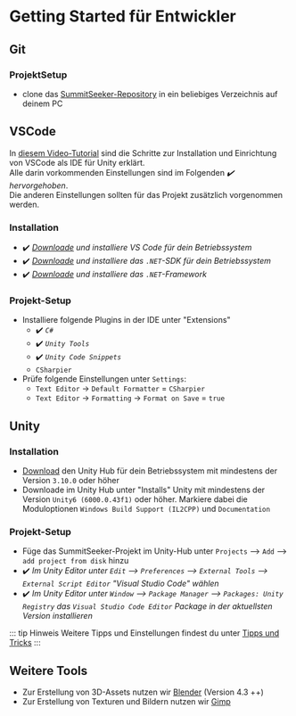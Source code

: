 # Getting Started für Entwickler

## Git

### ProjektSetup

- clone das [SummitSeeker-Repository](https://github.com/SummitSeekerDevs/SummitSeeker/tree/main) in ein beliebiges
  Verzeichnis auf deinem PC

## VSCode

In [diesem Video-Tutorial](https://www.youtube.com/watch?v=ihVAKiJdd40) sind die Schritte zur Installation und
Einrichtung von VSCode als IDE für Unity erklärt.  
Alle darin vorkommenden Einstellungen sind im Folgenden *:heavy_check_mark: hervorgehoben*.  
Die anderen Einstellungen sollten für das Projekt zusätzlich vorgenommen werden.

### Installation

- :heavy_check_mark: *[Downloade](https://code.visualstudio.com/download) und installiere VS Code für dein
  Betriebssystem*
- :heavy_check_mark: *[Downloade](https://dotnet.microsoft.com/en-us/download) und installiere das `.NET`-SDK für
  dein Betriebssystem*
- :heavy_check_mark: *[Downloade](https://dotnet.microsoft.com/en-us/download/dotnet-framework) und installiere das
  `.NET`-Framework*

### Projekt-Setup

- Installiere folgende Plugins in der IDE unter "Extensions"
  - :heavy_check_mark: *`C#`*  
  - :heavy_check_mark: *`Unity Tools`*
  - :heavy_check_mark: *`Unity Code Snippets`*
  - `CSharpier`
- Prüfe folgende Einstellungen unter `Settings`:
  - `Text Editor` -> `Default Formatter` = `CSharpier`
  - `Text Editor` -> `Formatting` -> `Format on Save` = `true`

## Unity

### Installation

- [Download](https://unity.com/de/download) den Unity Hub für dein Betriebssystem mit mindestens der Version
`3.10.0` oder höher
- Downloade im Unity Hub unter "Installs" Unity mit mindestens der Version `Unity6 (6000.0.43f1)` oder höher.
Markiere dabei die Moduloptionen `Windows Build Support (IL2CPP)` und `Documentation`

### Projekt-Setup

- Füge das SummitSeeker-Projekt im Unity-Hub unter `Projects` --> `Add` --> `add project from disk` hinzu
- :heavy_check_mark: *Im Unity Editor unter `Edit` --> `Preferences` --> `External Tools` --> `External Script
Editor` "Visual Studio Code" wählen*
- :heavy_check_mark: *Im Unity Editor unter `Window` --> `Package Manager` --> `Packages: Unity Registry` das `Visual
Studio Code Editor` Package in der aktuellsten Version installieren*

::: tip Hinweis
Weitere Tipps und Einstellungen findest du unter [Tipps und Tricks](/developer/unity/tipps/index.md)
:::

## Weitere Tools

- Zur Erstellung von 3D-Assets nutzen wir [Blender](https://www.blender.org/download/) (Version 4.3 ++)
- Zur Erstellung von Texturen und Bildern nutzen wir [Gimp](https://www.gimp.org/downloads/)
